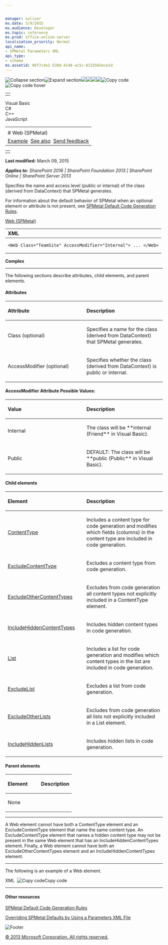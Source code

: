 ```yaml
---


manager: soliver
ms.date: 3/9/2015
ms.audience: Developer
ms.topic: reference
ms.prod: office-online-server
localization_priority: Normal
api_name:
- SPMetal Parameters XML
api_type:
- schema
ms.assetid: 96f7c4e1-530d-4148-ac5c-8132565ece1d
---
```


![Collapse
section](../icons/collapse_all.gif "Collapse section")![Expand
section](../icons/expand_all.gif "Expand section")![](../icons/collapse_all.gif)![](../icons/expand_all.gif)![](../icons/dropdown.gif)![](../icons/dropdownHover.gif)![Copy
code](../icons/copycode.gif "Copy code")![Copy code
hover](../icons/copycodeHighlight.gif "Copy code hover")
<table>
<tbody>
<tr class="odd">
<td align="left"></td>
</tr>
</tbody>
</table>

Visual Basic  
C\#  
C++  
JavaScript  

<table>
<tbody>
<tr class="odd">
<td align="left"><span id="runningHeaderText"></span></td>
</tr>
<tr class="even">
<td align="left"># Web (SPMetal)</td>
</tr>
<tr class="odd">
<td align="left"><a href="#exampleToggle">Example</a>  <a href="#seeAlsoToggle">See also</a>  <span id="headfeedbackarea" class="feedbackhead"><a href="javascript:SubmitFeedback(&#39;docthis@Microsoft.com&#39;,&#39;&#39;,&#39;&#39;,&#39;&#39;,&#39;1.0.18082.1225&#39;,&#39;%0\dThank%20you%20for%20your%20feedback.%20The%20developer%20writing%20teams%20use%20your%20feedback%20to%20improve%20documentation.%20While%20we%20are%20reviewing%20your%20feedback,%20we%20may%20send%20you%20e-mail%20to%20ask%20for%20clarification%20or%20feedback%20on%20a%20solution.%20We%20do%20not%20use%20your%20e-mail%20address%20for%20any%20other%20purpose%20and%20we%20delete%20it%20after%20we%20finish%20our%20review.%0\AFor%20further%20information%20about%20the%20privacy%20policies%20of%20Microsoft,%20please%20see%20http://privacy.microsoft.com/en-us/default.aspx.%0\A%0\d&#39;,&#39;Customer%20feedback&#39;);">Send feedback</a></span></td>
</tr>
</tbody>
</table>

<table>
<colgroup>
<col width="100%" />
</colgroup>
<tbody>
<tr class="odd">
<td align="left"></td>
</tr>
</tbody>
</table>

**Last modified:** March 09, 2015

***Applies to:** SharePoint 2016 | SharePoint Foundation 2013 |
SharePoint Online | SharePoint Server 2013*

Specifies the name and access level (public or internal) of the class
(derived from <span sdata="cer"
target="T:Microsoft.SharePoint.Linq.DataContext"><span
class="nolink">DataContext</span></span>) that SPMetal generates.

For information about the default behavior of SPMetal when an optional
element or attribute is not present, see [SPMetal Default Code
Generation
Rules](http://msdn.microsoft.com/library/873ac65e-425e-40f3-9ef6-753d3cda1436(Office.15).aspx).

<span sdata="link">[Web
(SPMetal)](web-spmetal.htm)</span>  
<span codelanguage="xmlLang"></span>
<table>
<colgroup>
<col width="100%" />
</colgroup>
<thead>
<tr class="header">
<th align="left">XML</th>
</tr>
</thead>
<tbody>
<tr class="odd">
<td align="left"><pre><code>&lt;Web Class=&quot;TeamSite&quot; AccessModifier=&quot;Internal&quot;&gt; ... &lt;/Web&gt;</code></pre></td>
</tr>
</tbody>
</table>

**Complex**


--------------------------------------------------------------------------------------------------------------------------------------------------------------------------------------------------------------------------------------

The following sections describe attributes, child elements, and parent
elements.

#### Attributes

<table>
<colgroup>
<col width="50%" />
<col width="50%" />
</colgroup>
<thead>
<tr class="header">
<th align="left"><p>Attribute</p></th>
<th align="left"><p>Description</p></th>
</tr>
</thead>
<tbody>
<tr class="odd">
<td align="left"><p>Class (optional)</p></td>
<td align="left"><p>Specifies a name for the class (derived from <span sdata="cer" target="T:Microsoft.SharePoint.Linq.DataContext"><span class="nolink">DataContext</span></span>) that SPMetal generates.</p></td>
</tr>
<tr class="even">
<td align="left"><p>AccessModifier (optional)</p></td>
<td align="left"><p>Specifies whether the class (derived from <span sdata="cer" target="T:Microsoft.SharePoint.Linq.DataContext"><span class="nolink">DataContext</span></span>) is public or internal.</p></td>
</tr>
</tbody>
</table>

#### AccessModifier Attribute Possible Values:

<table>
<colgroup>
<col width="50%" />
<col width="50%" />
</colgroup>
<thead>
<tr class="header">
<th align="left"><p>Value</p></th>
<th align="left"><p>Description</p></th>
</tr>
</thead>
<tbody>
<tr class="odd">
<td align="left"><p>Internal</p></td>
<td align="left"><p>The class will be **internal</span> (<span class="keyword">Friend** in Visual Basic).</p></td>
</tr>
<tr class="even">
<td align="left"><p>Public</p></td>
<td align="left"><p>DEFAULT: The class will be **public</span> (<span class="keyword">Public** in Visual Basic).</p></td>
</tr>
</tbody>
</table>

#### Child elements

<table>
<colgroup>
<col width="50%" />
<col width="50%" />
</colgroup>
<thead>
<tr class="header">
<th align="left"><p>Element</p></th>
<th align="left"><p>Description</p></th>
</tr>
</thead>
<tbody>
<tr class="odd">
<td align="left"><p><a href="contenttype-spmetal.htm">ContentType</a></p></td>
<td align="left"><p>Includes a content type for code generation and modifies which fields (columns) in the content type are included in code generation.</p></td>
</tr>
<tr class="even">
<td align="left"><p><a href="excludecontenttype-spmetal.htm">ExcludeContentType</a></p></td>
<td align="left"><p>Excludes a content type from code generation.</p></td>
</tr>
<tr class="odd">
<td align="left"><p><a href="excludeothercontenttypes-spmetal.htm">ExcludeOtherContentTypes</a></p></td>
<td align="left"><p>Excludes from code generation all content types not explicitly included in a ContentType element.</p></td>
</tr>
<tr class="even">
<td align="left"><p><a href="includehiddencontenttypes-spmetal.htm">IncludeHiddenContentTypes</a></p></td>
<td align="left"><p>Includes hidden content types in code generation.</p></td>
</tr>
<tr class="odd">
<td align="left"><p><a href="list-spmetal.htm">List</a></p></td>
<td align="left"><p>Includes a list for code generation and modifies which content types in the list are included in code generation.</p></td>
</tr>
<tr class="even">
<td align="left"><p><a href="excludelist-spmetal.htm">ExcludeList</a></p></td>
<td align="left"><p>Excludes a list from code generation.</p></td>
</tr>
<tr class="odd">
<td align="left"><p><a href="excludeotherlists-spmetal.htm">ExcludeOtherLists</a></p></td>
<td align="left"><p>Excludes from code generation all lists not explicitly included in a List element.</p></td>
</tr>
<tr class="even">
<td align="left"><p><a href="includehiddenlists-spmetal.htm">IncludeHiddenLists</a></p></td>
<td align="left"><p>Includes hidden lists in code generation.</p></td>
</tr>
</tbody>
</table>

#### Parent elements

<table>
<colgroup>
<col width="50%" />
<col width="50%" />
</colgroup>
<thead>
<tr class="header">
<th align="left"><p>Element</p></th>
<th align="left"><p>Description</p></th>
</tr>
</thead>
<tbody>
<tr class="odd">
<td align="left"><p>None</p></td>
<td align="left"></td>
</tr>
</tbody>
</table>


------------------------------------------------------------------------------------------------------------------------------------------------------------------------------------------

A Web element cannot have both a ContentType element and an
ExcludeContentType element that name the same content type. An
ExcludeContentType element that names a hidden content type may not be
present in the same Web element that has an IncludeHiddenContentTypes
element. Finally, a Web element cannot have both an
ExcludeOtherContentTypes element and an IncludeHiddenContentTypes
element.


------------------------------------------------------------------------------------------------------------------------------------------------------------------------------------------

The following is an example of a Web element.

<span codelanguage="xmlLang"></span>
XML 
<span class="copyCode" onclick="CopyCode(this)"
onkeypress="CopyCode_CheckKey(this, event)"
onmouseover="ChangeCopyCodeIcon(this)"
onmouseout="ChangeCopyCodeIcon(this)" tabindex="0">![Copy
code](../icons/copycode.gif "Copy code")Copy code</span>
    <?xml version="1.0" encoding="utf-8"?>
    <Web AccessModifier="Internal" xmlns="http://schemas.microsoft.com/SharePoint/2009/spmetal">
      <ContentType Name="Contact" Class="Contact">
        <Column Name="ContId" Member="ContactId" />
        <Column Name="ContactName" Member="ContactName1" />
        <Column Name="Category" Member="Cat" Type="String"/>
        <ExcludeColumn Name="HomeTelephone" />
      </ContentType>
      <ExcludeContentType Name="Order"/>
      <List Name="Team Members" Type="TeamMember">
        <ContentType Name="Item" Class="TeamMember" />
      </List>
    </Web>


-------------------------------------------------------------------------------------------------------------------------------------------------------------------------------------------

#### Other resources

[SPMetal Default Code Generation
Rules](http://msdn.microsoft.com/library/873ac65e-425e-40f3-9ef6-753d3cda1436(Office.15).aspx)

[Overriding SPMetal Defaults by Using a Parameters XML
File](http://msdn.microsoft.com/library/209359b2-bd46-47b6-837d-3c0c2005cb19(Office.15).aspx)

![Footer](../icons/footer.gif "Footer")

[© 2013 Microsoft Corporation. All rights
reserved.](office-2013-documentation-copyright-notice.htm)



